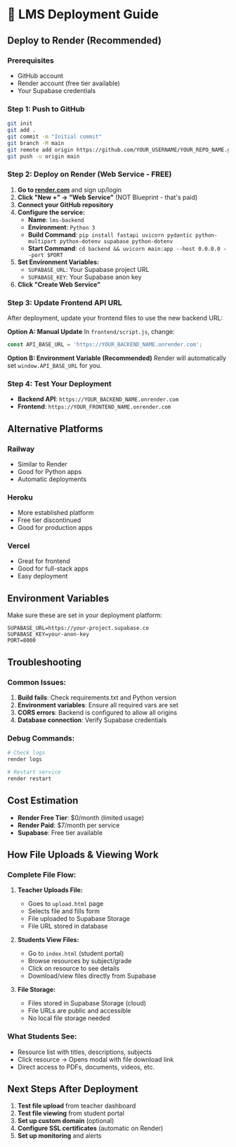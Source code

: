 # 🚀 LMS Deployment Guide

## Deploy to Render (Recommended)

### Prerequisites
- GitHub account
- Render account (free tier available)
- Your Supabase credentials

### Step 1: Push to GitHub
```bash
git init
git add .
git commit -m "Initial commit"
git branch -M main
git remote add origin https://github.com/YOUR_USERNAME/YOUR_REPO_NAME.git
git push -u origin main
```

### Step 2: Deploy on Render (Web Service - FREE)

1. **Go to [render.com](https://render.com)** and sign up/login
2. **Click "New +" → "Web Service"** (NOT Blueprint - that's paid)
3. **Connect your GitHub repository**
4. **Configure the service:**
   - **Name**: `lms-backend`
   - **Environment**: `Python 3`
   - **Build Command**: `pip install fastapi uvicorn pydantic python-multipart python-dotenv supabase python-dotenv`
   - **Start Command**: `cd backend && uvicorn main:app --host 0.0.0.0 --port $PORT`
5. **Set Environment Variables:**
   - `SUPABASE_URL`: Your Supabase project URL
   - `SUPABASE_KEY`: Your Supabase anon key
6. **Click "Create Web Service"**

### Step 3: Update Frontend API URL

After deployment, update your frontend files to use the new backend URL:

**Option A: Manual Update**
In `frontend/script.js`, change:
```javascript
const API_BASE_URL = 'https://YOUR_BACKEND_NAME.onrender.com';
```

**Option B: Environment Variable (Recommended)**
Render will automatically set `window.API_BASE_URL` for you.

### Step 4: Test Your Deployment

- **Backend API**: `https://YOUR_BACKEND_NAME.onrender.com`
- **Frontend**: `https://YOUR_FRONTEND_NAME.onrender.com`

## Alternative Platforms

### Railway
- Similar to Render
- Good for Python apps
- Automatic deployments

### Heroku
- More established platform
- Free tier discontinued
- Good for production apps

### Vercel
- Great for frontend
- Good for full-stack apps
- Easy deployment

## Environment Variables

Make sure these are set in your deployment platform:
```
SUPABASE_URL=https://your-project.supabase.co
SUPABASE_KEY=your-anon-key
PORT=8000
```

## Troubleshooting

### Common Issues:
1. **Build fails**: Check requirements.txt and Python version
2. **Environment variables**: Ensure all required vars are set
3. **CORS errors**: Backend is configured to allow all origins
4. **Database connection**: Verify Supabase credentials

### Debug Commands:
```bash
# Check logs
render logs

# Restart service
render restart
```

## Cost Estimation

- **Render Free Tier**: $0/month (limited usage)
- **Render Paid**: $7/month per service
- **Supabase**: Free tier available

## How File Uploads & Viewing Work

### **Complete File Flow:**

1. **Teacher Uploads File:**
   - Goes to `upload.html` page
   - Selects file and fills form
   - File uploaded to Supabase Storage
   - File URL stored in database

2. **Students View Files:**
   - Go to `index.html` (student portal)
   - Browse resources by subject/grade
   - Click on resource to see details
   - Download/view files directly from Supabase

3. **File Storage:**
   - Files stored in Supabase Storage (cloud)
   - File URLs are public and accessible
   - No local file storage needed

### **What Students See:**
- Resource list with titles, descriptions, subjects
- Click resource → Opens modal with file download link
- Direct access to PDFs, documents, videos, etc.

## Next Steps After Deployment

1. **Test file upload** from teacher dashboard
2. **Test file viewing** from student portal
3. **Set up custom domain** (optional)
4. **Configure SSL certificates** (automatic on Render)
5. **Set up monitoring** and alerts
